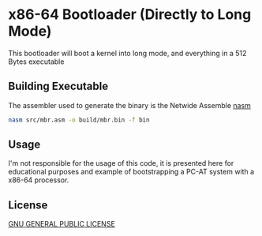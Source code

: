 # x86-64 Bootloader (Directly to Long Mode)

This bootloader will boot a kernel into long mode, and everything in a 512 Bytes executable

## Building Executable

The assembler used  to generate the binary is the Netwide Assemble [nasm](https://www.nasm.us/)

```bash
nasm src/mbr.asm -o build/mbr.bin -f bin
```

## Usage

I'm not responsible for the usage of this code, it is presented here for educational purposes and example of bootstrapping a PC-AT system with a x86-64 processor.



## License
[GNU GENERAL PUBLIC LICENSE](https://www.gnu.org/licenses/gpl-3.0.en.html)
